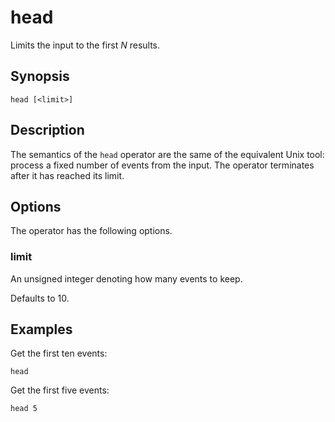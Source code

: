 # head

Limits the input to the first *N* results.

## Synopsis

```
head [<limit>]
```

## Description

The semantics of the `head` operator are the same of the equivalent Unix tool:
process a fixed number of events from the input. The operator terminates
after it has reached its limit.

## Options

The operator has the following options.

### limit

An unsigned integer denoting how many events to keep.

Defaults to 10.

## Examples

Get the first ten events:

```
head
```

Get the first five events:

```
head 5
```
